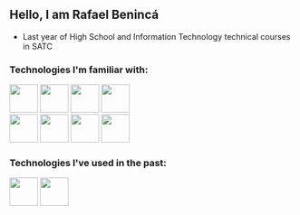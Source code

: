 <h2> Hello, I am Rafael Benincá </h2>

- Last year of High School and Information Technology technical courses in SATC

### Technologies I'm familiar with:
<img src="https://cdn.jsdelivr.net/gh/devicons/devicon/icons/mysql/mysql-original-wordmark.svg" width="50" height="50"/> <img src="https://cdn.jsdelivr.net/gh/devicons/devicon/icons/blender/blender-original.svg" width="50" height="50"/> <img src="https://cdn.jsdelivr.net/gh/devicons/devicon/icons/python/python-original.svg" width="50" height="50"/> <img src="https://upload.wikimedia.org/wikipedia/commons/thumb/4/4c/Typescript_logo_2020.svg/2048px-Typescript_logo_2020.svg.png" width="50" height="50"/> <br>
<img src="https://upload.wikimedia.org/wikipedia/commons/6/6a/JavaScript-logo.png" width="50" height="50"/> <img src="https://upload.wikimedia.org/wikipedia/commons/thumb/a/a7/React-icon.svg/1200px-React-icon.svg.png" width="50" height="50"/> <img src="https://cdn.jsdelivr.net/gh/devicons/devicon/icons/python/python-original.svg" width="50" height="50"/> <img src="https://upload.wikimedia.org/wikipedia/commons/thumb/4/4c/Typescript_logo_2020.svg/2048px-Typescript_logo_2020.svg.png" width="50" height="50"/>

### Technologies I've used in the past:
<img src="https://cdn.jsdelivr.net/gh/devicons/devicon/icons/csharp/csharp-original.svg" width="50" height="50"/> 
<img src="https://cdn.jsdelivr.net/gh/devicons/devicon/icons/arduino/arduino-original-wordmark.svg" width="50" height="50"/>

